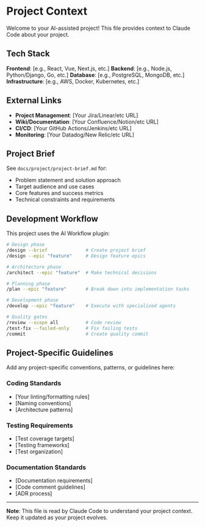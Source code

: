 # Project Context

Welcome to your AI-assisted project! This file provides context to Claude Code about your project.

## Tech Stack

**Frontend**: [e.g., React, Vue, Next.js, etc.]
**Backend**: [e.g., Node.js, Python/Django, Go, etc.]
**Database**: [e.g., PostgreSQL, MongoDB, etc.]
**Infrastructure**: [e.g., AWS, Docker, Kubernetes, etc.]

## External Links

- **Project Management**: [Your Jira/Linear/etc URL]
- **Wiki/Documentation**: [Your Confluence/Notion/etc URL]
- **CI/CD**: [Your GitHub Actions/Jenkins/etc URL]
- **Monitoring**: [Your Datadog/New Relic/etc URL]

## Project Brief

See `docs/project/project-brief.md` for:
- Problem statement and solution approach
- Target audience and use cases
- Core features and success metrics
- Technical constraints and requirements

## Development Workflow

This project uses the AI Workflow plugin:

```bash
# Design phase
/design --brief              # Create project brief
/design --epic "feature"     # Design feature epics

# Architecture phase
/architect --epic "feature"  # Make technical decisions

# Planning phase
/plan --epic "feature"       # Break down into implementation tasks

# Development phase
/develop --epic "feature"    # Execute with specialized agents

# Quality gates
/review --scope all          # Code review
/test-fix --failed-only      # Fix failing tests
/commit                      # Create quality commit
```

## Project-Specific Guidelines

Add any project-specific conventions, patterns, or guidelines here:

### Coding Standards
- [Your linting/formatting rules]
- [Naming conventions]
- [Architecture patterns]

### Testing Requirements
- [Test coverage targets]
- [Testing frameworks]
- [Test organization]

### Documentation Standards
- [Documentation requirements]
- [Code comment guidelines]
- [ADR process]

---

**Note**: This file is read by Claude Code to understand your project context. Keep it updated as your project evolves.
